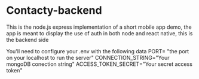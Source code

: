# Contacty-backend
This is the node.js express implementation of a short mobile app demo, the app is meant to display the use of auth in both node and react native, this is the backend side

You'll need to configure your .env with the following data
PORT= "the port on your localhost to run the server"
CONNECTION_STRING="Your mongoDB conection string"
ACCESS_TOKEN_SECRET="Your secret access token"
